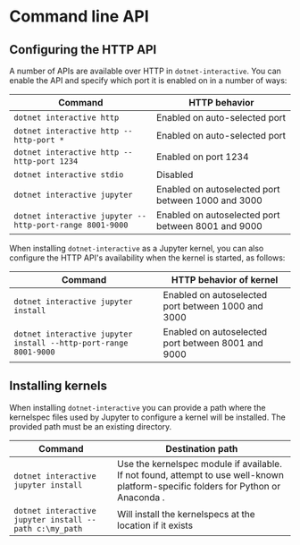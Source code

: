 # Command line API

## Configuring the HTTP API

A number of APIs are available over HTTP in `dotnet-interactive`. You can enable the API and specify which port it is enabled on in a number of ways:

  Command                                                      | HTTP behavior
---------------------------------------------------------------|--------------------------------
`dotnet interactive http`                                      | Enabled on auto-selected port
`dotnet interactive http --http-port *`                        | Enabled on auto-selected port
`dotnet interactive http --http-port 1234`                     | Enabled on port 1234
`dotnet interactive stdio`                                     | Disabled
`dotnet interactive jupyter`                                   | Enabled on autoselected port between 1000 and 3000
`dotnet interactive jupyter --http-port-range 8001-9000`       | Enabled on autoselected port between 8001 and 9000

When installing `dotnet-interactive` as a Jupyter kernel, you can also configure the HTTP API's availability when the kernel is started, as follows: 

  Command                                                          | HTTP behavior of kernel 
-------------------------------------------------------------------|--------------------------------
`dotnet interactive jupyter install`                               | Enabled on autoselected port between 1000 and 3000
`dotnet interactive jupyter install --http-port-range 8001-9000`   | Enabled on autoselected port between 8001 and 9000                      

## Installing kernels

When installing `dotnet-interactive` you can provide a path where the kernelspec  files used by Jupyter to configure a kernel will be installed. The provided path must be an existing directory.

  Command                                                      | Destination path
---------------------------------------------------------------|--------------------------------
`dotnet interactive jupyter install`                           | Use the kernelspec module if available. If not found, attempt to use well-known platform-specific folders for Python or Anaconda .
`dotnet interactive jupyter install --path c:\my_path`         | Will install the kernelspecs at the location if it exists

